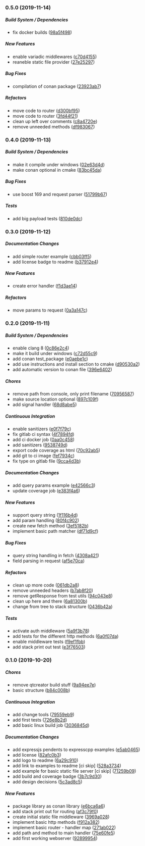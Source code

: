 ### 0.5.0 (2019-11-14)

##### Build System / Dependencies

*  fix docker builds ([98a5f498](git@gitlab.com:expresscpp/expresscpp/commit/98a5f498160e67afe2ab6a3fa185aa9792430d4a))

##### New Features

*  enable variadic middlewares ([c70d4155](git@gitlab.com:expresscpp/expresscpp/commit/c70d41553c24f76d9078755ac962c37becaf3640))
*  reaneble static file provider ([27e25297](git@gitlab.com:expresscpp/expresscpp/commit/27e25297170542bfd1411dcf1a7b89dedba1db13))

##### Bug Fixes

*  compilation of conan package ([23923ab7](git@gitlab.com:expresscpp/expresscpp/commit/23923ab763a3c607a3df1c7b0bb641dd97ff73bb))

##### Refactors

*  move code to router ([d300bf95](git@gitlab.com:expresscpp/expresscpp/commit/d300bf95808ee1548f4341f93219730a201a9cde))
*  move code to router ([3fd44f21](git@gitlab.com:expresscpp/expresscpp/commit/3fd44f2142702986ff75e52771e81927bdd60f84))
*  clean up left over comments ([c8a4720e](git@gitlab.com:expresscpp/expresscpp/commit/c8a4720e7c7d9090398a1537c8b4bb4ac6e38fc8))
*  remove unneeded methods ([df983067](git@gitlab.com:expresscpp/expresscpp/commit/df9830677d45815c7118eaf3bc1722f647725bff))

### 0.4.0 (2019-11-13)

##### Build System / Dependencies

*  make it compile under windows ([02e63d4d](git@gitlab.com:expresscpp/expresscpp/commit/02e63d4de6bb4f673c096e2880dd12b243088868))
*  make conan optional in cmake ([83bc45da](git@gitlab.com:expresscpp/expresscpp/commit/83bc45da6dd0deb646a47e6d6b2684c01b23a7b8))

##### Bug Fixes

*  use boost 169 and request parser ([51799b67](git@gitlab.com:expresscpp/expresscpp/commit/51799b672be3c98df345396f1a9bf07754361f29))

##### Tests

*  add big payload tests ([810de0dc](git@gitlab.com:expresscpp/expresscpp/commit/810de0dca1b2d224086df300f47275d6219bbc81))

### 0.3.0 (2019-11-12)

##### Documentation Changes

*   add simple router example ([cbb03ff5](git@gitlab.com:expresscpp/expresscpp/commit/cbb03ff556929c53e5d646dcd667776f7ec1271f))
*  add license badge to readme ([b37912e4](git@gitlab.com:expresscpp/expresscpp/commit/b37912e4a9034daa595871de87122582dcceaf20))

##### New Features

*  create error handler ([f1d3ae14](git@gitlab.com:expresscpp/expresscpp/commit/f1d3ae14aac9668badc218b3d157de2c4af31b76))

##### Refactors

*  move params to request ([0a3a147c](git@gitlab.com:expresscpp/expresscpp/commit/0a3a147cc50b929eb4d913f9f7771baaf48336af))

### 0.2.0 (2019-11-11)

##### Build System / Dependencies

*   enable clang 8 ([0c86e2c4](git@gitlab.com:expresscpp/expresscpp/commit/0c86e2c4282bb37c41a1420e43ae1c2cbd21da70))
*  make it build under windows ([c72d55c9](git@gitlab.com:expresscpp/expresscpp/commit/c72d55c99545817d107f792694684b4b2d24fe32))
*  add conan test_package ([e0aebe1c](git@gitlab.com:expresscpp/expresscpp/commit/e0aebe1c16d93b83b9e79aa3bc66d84fe5f35503))
*  add use instructions and install section to cmake ([d90530a2](git@gitlab.com:expresscpp/expresscpp/commit/d90530a27f092fac67650389981f4a3b0ffc61f9))
*  add automatic version to conan file ([396e6402](git@gitlab.com:expresscpp/expresscpp/commit/396e64026aadfc9a0f9a3a3dd702c62a4f72fedf))

##### Chores

*  remove path from console, only print filename ([70956587](git@gitlab.com:expresscpp/expresscpp/commit/7095658797b23656d59185505834718b9c5d11de))
*   make source location optional ([897c109f](git@gitlab.com:expresscpp/expresscpp/commit/897c109f268f1069b9f79e26999ec6078345198b))
*  add signal handler ([68d8abe5](git@gitlab.com:expresscpp/expresscpp/commit/68d8abe5a7338461856f7b9bc57c82c58b5a9d4a))

##### Continuous Integration

*  enable sanitizers ([e0f7f79c](git@gitlab.com:expresscpp/expresscpp/commit/e0f7f79c4d58fe581456886960ffd55ee61c197d))
*  fix gitlab ci syntax ([4f7894fd](git@gitlab.com:expresscpp/expresscpp/commit/4f7894fdb2069d2f74d00626db28aa07af9c8df0))
*  add ci docker job ([0aa0c458](git@gitlab.com:expresscpp/expresscpp/commit/0aa0c458d2093cbea3de85312fc532d744966fbf))
*  add sanitizers ([9538749d](git@gitlab.com:expresscpp/expresscpp/commit/9538749dccd2b33844e6d96de36fb69c13b5e7ff))
*  export code coverage as html ([70c92ab5](git@gitlab.com:expresscpp/expresscpp/commit/70c92ab5c638e576d54808eca804d3a0180a9cdf))
*  add git to ci image ([fef7934c](git@gitlab.com:expresscpp/expresscpp/commit/fef7934c5a97c41e655ac5e018e10ded526383be))
*  fix type on gitlab file ([9cca4d3b](git@gitlab.com:expresscpp/expresscpp/commit/9cca4d3bef8e5244105b3f96d71733051e54fba5))

##### Documentation Changes

*   add query params example ([e42566c3](git@gitlab.com:expresscpp/expresscpp/commit/e42566c3fee51923fce0029699d97f8031093909))
*  update coverage job ([e383f4a6](git@gitlab.com:expresscpp/expresscpp/commit/e383f4a6246542728988df8843751196c5296746))

##### New Features

*  support query string ([1f116b4d](git@gitlab.com:expresscpp/expresscpp/commit/1f116b4d793a17b008062e75e563fc7712dd9e24))
*  add param handling ([80f4c902](git@gitlab.com:expresscpp/expresscpp/commit/80f4c902f48de92264f427629e6f210e9bd49306))
*   create new fetch method ([3ef5182b](git@gitlab.com:expresscpp/expresscpp/commit/3ef5182b13dcb1e28795ecc41d1ab0c15aa069aa))
*   implement basic path matcher ([df71d9cf](git@gitlab.com:expresscpp/expresscpp/commit/df71d9cf975f4e3c8a855a78860afb4adddcf9b9))

##### Bug Fixes

*  query string handling in fetch ([4308a421](git@gitlab.com:expresscpp/expresscpp/commit/4308a4219cb228a6366897de8839052b6b53c68a))
*  field parsing in request ([af5e70ca](git@gitlab.com:expresscpp/expresscpp/commit/af5e70ca2f9736a2a4c7f279f9c78e30ff01eaa6))

##### Refactors

*  clean up more code ([061db2a8](git@gitlab.com:expresscpp/expresscpp/commit/061db2a85a0f377c5fbf713235b41c3ae1569f85))
*  remove unneeded headers ([b7ab8f20](git@gitlab.com:expresscpp/expresscpp/commit/b7ab8f200ae9a9146fb225216072b2af157680e5))
*   remove getResponse from test utils ([94c043e8](git@gitlab.com:expresscpp/expresscpp/commit/94c043e820bd7e266ec35f78834e06de87deda8a))
*  clean up here and there ([6a81300b](git@gitlab.com:expresscpp/expresscpp/commit/6a81300b0f1020e14b3e1312bbdfc1eb8c8eb46c))
*  change from tree to stack structure ([0436b42a](git@gitlab.com:expresscpp/expresscpp/commit/0436b42a479670fc0556cf4eeb5452e5e2c3aa87))

##### Tests

*  activate auth middleware ([5a9f3b78](git@gitlab.com:expresscpp/expresscpp/commit/5a9f3b78aba4398ae8f0a1d7d60a812e91006a23))
*  add tests for the different http methods ([6a0f07da](git@gitlab.com:expresscpp/expresscpp/commit/6a0f07da0921006fb776f3e41f9b3d137b47513e))
*  enable middleware tests ([f9ef1fbb](git@gitlab.com:expresscpp/expresscpp/commit/f9ef1fbbab498ba4d2c81afb66a4be64eae61a5c))
*  add stack print out test ([e3f76503](git@gitlab.com:expresscpp/expresscpp/commit/e3f76503a19d2c3f9b7468e2a81bbde8367fec79))

### 0.1.0 (2019-10-20)

##### Chores

*  remove qtcreator build stuff ([9a94ee7e](git@gitlab.com:expresscpp/expresscpp/commit/9a94ee7e8b6f3550faadcbae8225b68746f800ac))
*  basic structure ([b84c008b](git@gitlab.com:expresscpp/expresscpp/commit/b84c008b6e2425131413bff5f30fb2802a788fa6))

##### Continuous Integration

*  add change tools ([79559eb9](git@gitlab.com:expresscpp/expresscpp/commit/79559eb9fae0b4d92b89ae5edcbc759b75053817))
*  add first tests ([726e8b2d](git@gitlab.com:expresscpp/expresscpp/commit/726e8b2d98d871cd29e9f19ae087e70b0c4e7d21))
*  add basic linux build job ([3036845d](git@gitlab.com:expresscpp/expresscpp/commit/3036845d8555801031f169b8b7a3d226b4c7cb8a))

##### Documentation Changes

*  add expressjs pendents to expresscpp examples ([e5ab0465](git@gitlab.com:expresscpp/expresscpp/commit/e5ab0465663f788d615da05ad872197efa87a93c))
*  add license ([82afc0b3](git@gitlab.com:expresscpp/expresscpp/commit/82afc0b35a1a35c48e1aa212daea97cf57cad3ed))
*  add logo to readme ([6a29c910](git@gitlab.com:expresscpp/expresscpp/commit/6a29c91091c1e36612564caa81a3c73eec88a064))
*  add link to examples to readme [ci skip] ([528a3734](git@gitlab.com:expresscpp/expresscpp/commit/528a37345cb35342a7155dafdb3d055f8e477a3d))
*  add example for basic static file server [ci skip] ([71259b09](git@gitlab.com:expresscpp/expresscpp/commit/71259b09112c22a2a232129cc12357ee24c071b9))
*  add build and coverage badge ([3b7c9d30](git@gitlab.com:expresscpp/expresscpp/commit/3b7c9d309a6409a73b5c6bfc5157495f580992ca))
*  add design decisions ([5c3ad8c5](git@gitlab.com:expresscpp/expresscpp/commit/5c3ad8c593f503d4b52c7a713139f1403251e3ec))

##### New Features

*   package library as conan library ([e6bca6a6](git@gitlab.com:expresscpp/expresscpp/commit/e6bca6a6c24dbb4d4620c993b40bb33a602dad20))
*  add stack print out for routing ([af3c79f0](git@gitlab.com:expresscpp/expresscpp/commit/af3c79f0f20d8d95a81db6d7318bbb617ee713ec))
*  create initial static file middleware ([3969a028](git@gitlab.com:expresscpp/expresscpp/commit/3969a028381d251bc5c7bd334736431d0358351e))
*  implement basic http methods ([f912a382](git@gitlab.com:expresscpp/expresscpp/commit/f912a382fd846001b10858c940141da20c56cbff))
*  implement basic router - handler map ([271ab022](git@gitlab.com:expresscpp/expresscpp/commit/271ab02203de9862cace7fd0390189b2093b9136))
*  add path and method to main handler ([75e60fe5](git@gitlab.com:expresscpp/expresscpp/commit/75e60fe5fa59beffb473baaa7133a9e8532b6ec3))
*  add first working webserver ([92899954](git@gitlab.com:expresscpp/expresscpp/commit/928999543efd69d9751e3df21d0bd12c7917b664))


